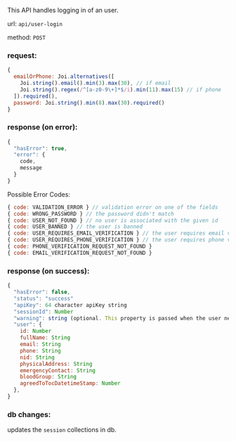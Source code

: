 This API handles logging in of an user.

url: `api/user-login`

method: `POST`

### request: 
```js
{
  emailOrPhone: Joi.alternatives([
    Joi.string().email().min(3).max(30), // if email
    Joi.string().regex(/^[a-z0-9\+]*$/i).min(11).max(15) // if phone
  ]).required(),
  password: Joi.string().min(8).max(30).required()
}
```

### response (on error):
```js
{
  "hasError": true,
  "error": {
    code,
    message
  }
}
```

Possible Error Codes:
```js
{ code: VALIDATION_ERROR } // validation error on one of the fields
{ code: WRONG_PASSWORD } // the password didn't match
{ code: USER_NOT_FOUND } // no user is associated with the given id
{ code: USER_BANNED } // the user is banned
{ code: USER_REQUIRES_EMAIL_VERIFICATION } // the user requires email verification
{ code: USER_REQUIRES_PHONE_VERIFICATION } // the user requires phone verification
{ code: PHONE_VERIFICATION_REQUEST_NOT_FOUND }
{ code: EMAIL_VERIFICATION_REQUEST_NOT_FOUND }
```

### response (on success):
```js
{
  "hasError": false,
  "status": "success"
  "apiKey": 64 character apiKey string
  "sessionId": Number
  "warning": string (optional. This property is passed when the user needs to be notified of something)
  "user": { 
    id: Number
    fullName: String
    email: String
    phone: String
    nid: String
    physicalAddress: String
    emergencyContact: String
    bloodGroup: String
    agreedToTocDatetimeStamp: Number
  },
}
```

### db changes:
updates the `session` collections in db.
